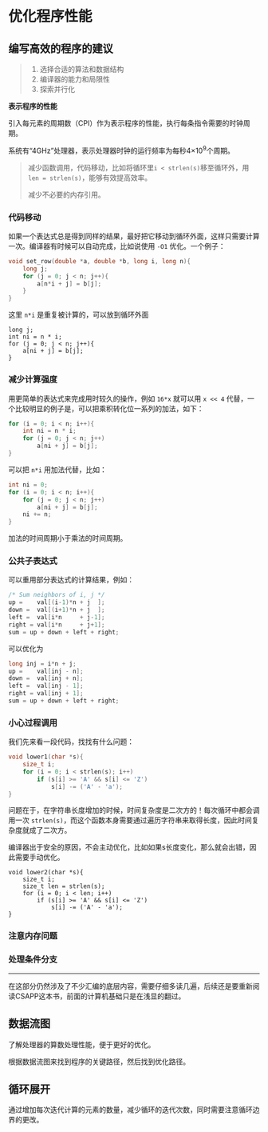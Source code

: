 优化程序性能
===

## 编写高效的程序的建议

> 1. 选择合适的算法和数据结构
> 2. 编译器的能力和局限性
> 3. 探索并行化

**表示程序的性能**

引入每元素的周期数（CPI）作为表示程序的性能，执行每条指令需要的时钟周期。

系统有“4GHz”处理器，表示处理器时钟的运行频率为每秒4×10<sup>9</sup>个周期。

> 减少函数调用，代码移动，比如将循环里`i < strlen(s)`移至循环外，用`len = strlen(s)`，能够有效提高效率。
>
> 减少不必要的内存引用。

### 代码移动

如果一个表达式总是得到同样的结果，最好把它移动到循环外面，这样只需要计算一次。编译器有时候可以自动完成，比如说使用 `-O1` 优化。一个例子：

```c
void set_row(double *a, double *b, long i, long n){
    long j;
    for (j = 0; j < n; j++){
        a[n*i + j] = b[j];
    }
}
```

这里 `n*i` 是重复被计算的，可以放到循环外面

```
long j;
int ni = n * i;
for (j = 0; j < n; j++){
    a[ni + j] = b[j];
}
```

### 减少计算强度

用更简单的表达式来完成用时较久的操作，例如 `16*x` 就可以用 `x << 4` 代替，一个比较明显的例子是，可以把乘积转化位一系列的加法，如下：

```c
for (i = 0; i < n; i++){
    int ni = n * i;
    for (j = 0; j < n; j++)
        a[ni + j] = b[j];
}
```

可以把 `n*i` 用加法代替，比如：

```c
int ni = 0;
for (i = 0; i < n; i++){
    for (j = 0; j < n; j++)
        a[ni + j] = b[j];
    ni += n;
}
```

加法的时间周期小于乘法的时间周期。

### 公共子表达式

可以重用部分表达式的计算结果，例如：

```c
/* Sum neighbors of i, j */
up =    val[(i-1)*n + j  ];
down =  val[(i+1)*n + j  ];
left =  val[i*n     + j-1];
right = val[i*n     + j+1];
sum = up + down + left + right;
```

可以优化为

```c
long inj = i*n + j;
up =    val[inj - n];
down =  val[inj + n];
left =  val[inj - 1];
right = val[inj + 1];
sum = up + down + left + right;
```

### 小心过程调用

我们先来看一段代码，找找有什么问题：

```c++
void lower1(char *s){
    size_t i;
    for (i = 0; i < strlen(s); i++)
        if (s[i] >= 'A' && s[i] <= 'Z')
            s[i] -= ('A' - 'a');
}
```

问题在于，在字符串长度增加的时候，时间复杂度是二次方的！每次循环中都会调用一次 `strlen(s)`，而这个函数本身需要通过遍历字符串来取得长度，因此时间复杂度就成了二次方。

编译器出于安全的原因，不会主动优化，比如如果s长度变化，那么就会出错，因此需要手动优化。

```
void lower2(char *s){
    size_t i;
    size_t len = strlen(s);
    for (i = 0; i < len; i++)
        if (s[i] >= 'A' && s[i] <= 'Z')
            s[i] -= ('A' - 'a');
}
```

### 注意内存问题

### 处理条件分支

---

在这部分仍然涉及了不少汇编的底层内容，需要仔细多读几遍，后续还是要重新阅读CSAPP这本书，前面的计算机基础只是在浅显的翻过。

## 数据流图

了解处理器的算数处理性能，便于更好的优化。

根据数据流图来找到程序的关键路径，然后找到优化路径。

## 循环展开

通过增加每次迭代计算的元素的数量，减少循环的迭代次数，同时需要注意循环边界的更改。



